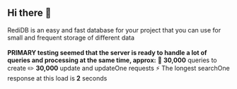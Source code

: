 ## Hi there 👋
RediDB is an easy and fast database for your project that you can use for small and frequent storage of different data
<br><br/>
**__PRIMARY__ testing seemed that the server is ready to handle a lot of queries and processing at the same time, approx:**
📀 **30,000** queries to create
✏️ **30,000** update and updateOne requests
⚡️ The longest searchOne response at this load is **2** seconds
